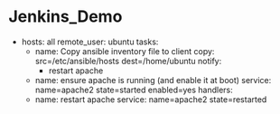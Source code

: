 # Jenkins_Demo
- hosts: all
  remote_user: ubuntu
  tasks:
   - name: Copy ansible inventory file to client
     copy: src=/etc/ansible/hosts dest=/home/ubuntu
     notify:
     - restart apache
   - name: ensure apache is running (and enable it at boot)
     service: name=apache2 state=started enabled=yes
  handlers:
    - name: restart apache
      service: name=apache2 state=restarted
